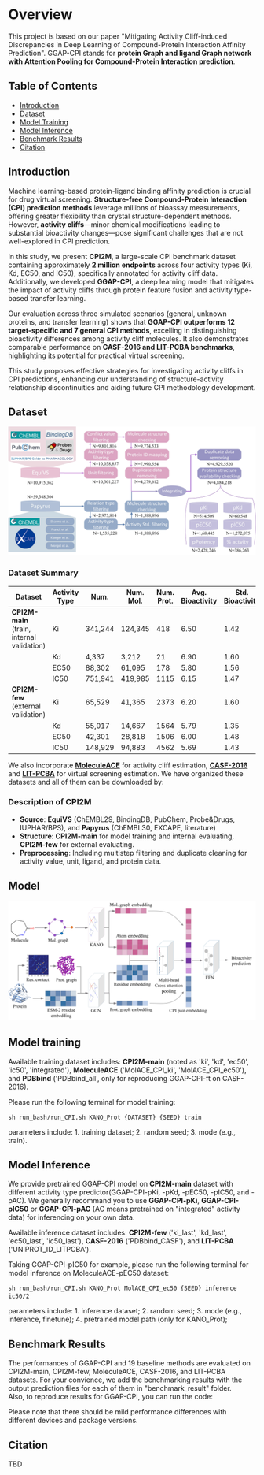 # Overview

This project is based on our paper "Mitigating Activity Cliff-induced Discrepancies in Deep Learning of Compound-Protein Interaction Affinity Prediction". GGAP-CPI stands for **protein Graph and ligand Graph network with Attention Pooling for Compound-Protein Interaction prediction**.

## Table of Contents

- [Introduction](#introduction)
- [Dataset](#Dataset)
- [Model Training](#Model-Training)
- [Model Inference](#model-inference)
- [Benchmark Results](#benchmark-results)
- [Citation](#citation)

## Introduction

Machine learning-based protein-ligand binding affinity prediction is crucial for drug virtual screening. **Structure-free Compound-Protein Interaction (CPI) prediction methods** leverage millions of bioassay measurements, offering greater flexibility than crystal structure-dependent methods. However, **activity cliffs**—minor chemical modifications leading to substantial bioactivity changes—pose significant challenges that are not well-explored in CPI prediction.

In this study, we present **CPI2M**, a large-scale CPI benchmark dataset containing approximately **2 million endpoints** across four activity types (Ki, Kd, EC50, and IC50), specifically annotated for activity cliff data. Additionally, we developed **GGAP-CPI**, a deep learning model that mitigates the impact of activity cliffs through protein feature fusion and activity type-based transfer learning.

Our evaluation across three simulated scenarios (general, unknown proteins, and transfer learning) shows that **GGAP-CPI outperforms 12 target-specific and 7 general CPI methods**, excelling in distinguishing bioactivity differences among activity cliff molecules. It also demonstrates comparable performance on **CASF-2016 and LIT-PCBA benchmarks**, highlighting its potential for practical virtual screening.

This study proposes effective strategies for investigating activity cliffs in CPI predictions, enhancing our understanding of structure-activity relationship discontinuities and aiding future CPI methodology development.

## Dataset
![Dataset](https://github.com/gu-yaowen/Activity-cliff-prediction/blob/main/fig/dataset.jpg)

### Dataset Summary

| Dataset                | Activity Type | Num.     | Num. Mol. | Num. Prot. | Avg. Bioactivity | Std. Bioactivity | % AC   |
|------------------------|---------------|----------|-----------|------------|------------------|------------------|--------|
| **CPI2M-main** (train, internal validation) | Ki            | 341,244  | 124,345   | 418        | 6.50             | 1.42             | 25.39  |
|                        | Kd            | 4,337    | 3,212     | 21         | 6.90             | 1.60             | 34.03  |
|                        | EC50          | 88,302   | 61,095    | 178        | 5.80             | 1.56             | 25.08  |
|                        | IC50          | 751,941  | 419,985   | 1115       | 6.15             | 1.47             | 30.60  |
| **CPI2M-few** (external validation) | Ki            | 65,529   | 41,365    | 2373       | 6.20             | 1.60             | -      |
|                        | Kd            | 55,017   | 14,667    | 1564       | 5.79             | 1.35             | -      |
|                        | EC50          | 42,301   | 28,818    | 1506       | 6.00             | 1.48             | -      |
|                        | IC50          | 148,929  | 94,883    | 4562       | 5.69             | 1.43             | -      |

We also incorporate [**MoleculeACE**](https://github.com/molML/MoleculeACE) for activity cliff estimation, [**CASF-2016**](http://www.pdbbind.org.cn/casf.php) and [**LIT-PCBA**](https://drugdesign.unistra.fr/LIT-PCBA/) for virtual screening estimation. We have organized these datasets and all of them can be downloaded by: 

### Description of CPI2M

- **Source**: **EquiVS** (ChEMBL29, BindingDB, PubChem, Probe&Drugs, IUPHAR/BPS), and **Papyrus** (ChEMBL30, EXCAPE, literature)
- **Structure**: **CPI2M-main** for model training and internal evaluating, **CPI2M-few** for external evaluating.
- **Preprocessing**: Including multistep filtering and duplicate cleaning for activity value, unit, ligand, and protein data.
  

## Model
![Model Architecture](https://github.com/gu-yaowen/Activity-cliff-prediction/blob/main/fig/model.jpg)

## Model training
Available training dataset includes: **CPI2M-main** (noted as 'ki', 'kd', 'ec50', 'ic50', 'integrated'), **MoleculeACE** ('MolACE_CPI_ki', 'MolACE_CPI_ec50'), and **PDBbind** ('PDBbind_all', only for reproducing GGAP-CPI-ft on CASF-2016).

Please run the following terminal for model training: 

```
sh run_bash/run_CPI.sh KANO_Prot {DATASET} {SEED} train
```

parameters include: 1. training dataset; 2. random seed; 3. mode (e.g., train).

## Model Inference
We provide pretrained GGAP-CPI model on **CPI2M-main** dataset with different activity type predictor(GGAP-CPI-pKi, -pKd, -pEC50, -pIC50, and -pAC). We generally recommand you to use **GGAP-CPI-pKi**, **GGAP-CPI-pIC50** or **GGAP-CPI-pAC** (AC means pretrained on "integrated" activity data) for inferencing on your own data. 

Available inference dataset includes: **CPI2M-few** ('ki_last', 'kd_last', 'ec50_last', 'ic50_last'), **CASF-2016** ('PDBbind_CASF'), and **LIT-PCBA** ('UNIPROT_ID_LITPCBA').

Taking GGAP-CPI-pIC50 for example, please run the following terminal for model inference on MoleculeACE-pEC50 dataset:

```
sh run_bash/run_CPI.sh KANO_Prot MolACE_CPI_ec50 {SEED} inference ic50/2
```

parameters include: 1. inference dataset; 2. random seed; 3. mode (e.g., inference, finetune); 4. pretrained model path (only for KANO_Prot);

## Benchmark Results
The performances of GGAP-CPI and 19 baseline methods are evaluated on CPI2M-main, CPI2M-few, MoleculeACE, CASF-2016, and LIT-PCBA datasets. For your convience, 
we add the benchmarking results with the output prediction files for each of them in "benchmark_result" folder. \
Also, to reproduce results for GGAP-CPI, you can run the code:

Please note that there should be mild performance differences with different devices and package versions.

## Citation
TBD